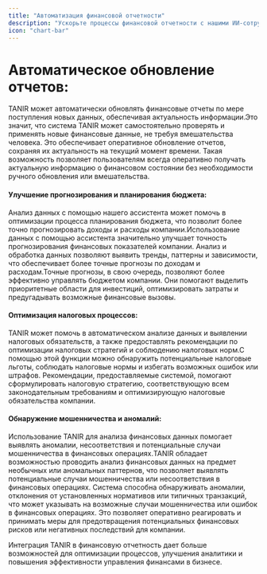 ```yaml
---
title: "Автоматизация финансовой отчетности"
description: "Ускорьте процессы финансовой отчетности с нашими ИИ-сотрудниками. Точность и скорость в одном пакете!"
icon: "chart-bar"
---
```


# Автоматическое обновление отчетов:

TANIR может автоматически обновлять финансовые отчеты по мере поступления новых данных, обеспечивая актуальность информации.Это значит, что система TANIR может самостоятельно проверять и применять новые финансовые данные, не требуя вмешательства человека. Это обеспечивает оперативное обновление отчетов, сохраняя их актуальность на текущий момент времени. Такая возможность позволяет пользователям всегда оперативно получать актуальную информацию о финансовом состоянии без необходимости ручного обновления или вмешательства.
#### Улучшение прогнозирования и планирования бюджета: 
Анализ данных с помощью нашего ассистента может помочь в оптимизации процесса планирования бюджета, что позволит более точно прогнозировать доходы и расходы компании.Использование данных с помощью ассистента значительно улучшает точность прогнозирования финансовых показателей компании. Анализ и обработка данных позволяют выявить тренды, паттерны и зависимости, что обеспечивает более точные прогнозы по доходам и расходам.Точные прогнозы, в свою очередь, позволяют более эффективно управлять бюджетом компании. Они помогают выделить приоритетные области для инвестиций, оптимизировать затраты и предугадывать возможные финансовые вызовы.
#### Оптимизация налоговых процессов:
TANIR  может помочь в автоматическом анализе данных и выявлении налоговых обязательств, а также предоставлять рекомендации по оптимизации налоговых стратегий и соблюдению налоговых норм.С помощью этой функции можно обнаружить потенциальные налоговые льготы, соблюдать налоговые нормы и избегать возможных ошибок или штрафов. Рекомендации, предоставляемые системой, помогают сформулировать налоговую стратегию, соответствующую всем законодательным требованиям и оптимизирующую налоговые обязательства компании.
#### Обнаружение мошенничества и аномалий: 

Использование TANIR для анализа финансовых данных помогает выявлять аномалии, несоответствия и потенциальные случаи мошенничества в финансовых операциях.TANIR обладает возможностью проводить анализ финансовых данных на предмет необычных или аномальных паттернов, что позволяет выявлять потенциальные случаи мошенничества или несоответствия в финансовых операциях. Система способна обнаруживать аномалии, отклонения от установленных нормативов или типичных транзакций, что может указывать на возможные случаи мошенничества или ошибок в финансовых операциях. Это позволяет оперативно реагировать и принимать меры для предотвращения потенциальных финансовых рисков или негативных последствий для компании.

Интеграция TANIR в финансовую отчетность дает больше возможностей для оптимизации процессов, улучшения аналитики и повышения эффективности управления финансами в бизнесе.




